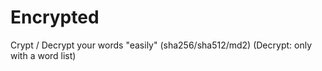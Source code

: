 # Encrypted
Crypt / Decrypt your words "easily" (sha256/sha512/md2) (Decrypt: only with a word list)

